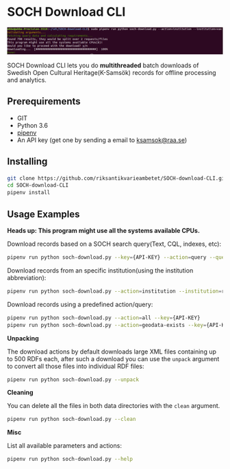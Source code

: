 # SOCH Download CLI

![screenshot](screenshot.png)

SOCH Download CLI lets you do **multithreaded** batch downloads of Swedish Open Cultural Heritage(K-Samsök) records for offline processing and analytics.

## Prerequirements

 - GIT
 - Python 3.6
 - [pipenv](https://docs.pipenv.org/)
 - An API key (get one by sending a email to ksamsok@raa.se)

## Installing

```bash
git clone https://github.com/riksantikvarieambetet/SOCH-download-CLI.git
cd SOCH-download-CLI
pipenv install
```

## Usage Examples

**Heads up: This program might use all the systems available CPUs.**

Download records based on a SOCH search query(Text, CQL, indexes, etc):

```bash
pipenv run python soch-download.py --key={API-KEY} --action=query --query=thumbnailExists=j
```

Download records from an specific institution(using the institution abbreviation):

```bash
pipenv run python soch-download.py --action=institution --institution=raa --key={API-KEY}
```

Download records using a predefined action/query:

```bash
pipenv run python soch-download.py --action=all --key={API-KEY}
pipenv run python soch-download.py --action=geodata-exists --key={API-KEY}
```

**Unpacking**

The download actions by default downloads large XML files containing up to 500 RDFs each, after such a download you can use the `unpack` argument to convert all those files into individual RDF files:

```bash
pipenv run python soch-download.py --unpack
```

**Cleaning**

You can delete all the files in both data directories with the `clean` argument.

```bash
pipenv run python soch-download.py --clean
```

**Misc**

List all available parameters and actions:

```bash
pipenv run python soch-download.py --help
```
